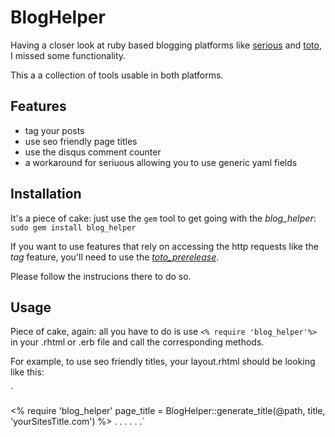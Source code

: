 # BlogHelper

Having a closer look at ruby based blogging platforms like [serious](http://github.com/colszowka/serious) and [toto](http://cloudhead.io/toto), I missed some functionality.

This a a collection of tools usable in both platforms.

## Features

- tag your posts
- use seo friendly page titles
- use the disqus comment counter
- a workaround for seriuous allowing you to use generic yaml fields

## Installation

It's a piece of cake: just use the `gem` tool to get going with the _blog_helper_: `sudo gem install blog_helper`

If you want to use features that rely on accessing the http requests like the _tag_ feature, you'll need to use the [_toto_prerelease_](http://github.com/5v3n/toto).

Please follow the instrucions there to do so.

## Usage

Piece of cake, again: all you have to do is use `<% require 'blog_helper'%>` in your .rhtml or .erb file and call the corresponding methods.

For example, to use seo friendly titles, your layout.rhtml should be looking like this:

`<!doctype html>
<html>
  <head>
    <% require 'blog_helper'
       page_title = BlogHelper::generate_title(@path, title, 'yourSitesTitle.com')
    %>
.
.
.
    <title><%=  page_title %></title>
    <link rel="alternate" type="application/atom+xml" title="<%= page_title %> - feed" href="/index.xml" />
.
.
.`